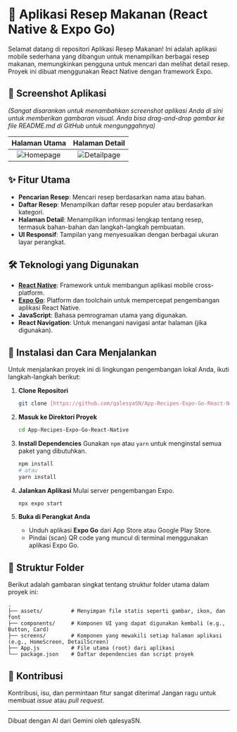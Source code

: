 # 🍳 Aplikasi Resep Makanan (React Native & Expo Go)

Selamat datang di repositori Aplikasi Resep Makanan! Ini adalah aplikasi mobile sederhana yang dibangun untuk menampilkan berbagai resep makanan, memungkinkan pengguna untuk mencari dan melihat detail resep. Proyek ini dibuat menggunakan React Native dengan framework Expo.

## 📸 Screenshot Aplikasi

*(Sangat disarankan untuk menambahkan screenshot aplikasi Anda di sini untuk memberikan gambaran visual. Anda bisa drag-and-drop gambar ke file README.md di GitHub untuk mengunggahnya)*

| Halaman Utama | Halaman Detail |
| :-----------: | :--------------: |
| ![Homepage](https://via.placeholder.com/300x600.png?text=Halaman+Utama) | ![Detailpage](https://via.placeholder.com/300x600.png?text=Halaman+Detail) |

## ✨ Fitur Utama

-   **Pencarian Resep**: Mencari resep berdasarkan nama atau bahan.
-   **Daftar Resep**: Menampilkan daftar resep populer atau berdasarkan kategori.
-   **Halaman Detail**: Menampilkan informasi lengkap tentang resep, termasuk bahan-bahan dan langkah-langkah pembuatan.
-   **UI Responsif**: Tampilan yang menyesuaikan dengan berbagai ukuran layar perangkat.

## 🛠️ Teknologi yang Digunakan

-   **[React Native](https://reactnative.dev/)**: Framework untuk membangun aplikasi mobile cross-platform.
-   **[Expo Go](https://expo.dev/)**: Platform dan toolchain untuk mempercepat pengembangan aplikasi React Native.
-   **JavaScript**: Bahasa pemrograman utama yang digunakan.
-   **React Navigation**: Untuk menangani navigasi antar halaman (jika digunakan).

## 🚀 Instalasi dan Cara Menjalankan

Untuk menjalankan proyek ini di lingkungan pengembangan lokal Anda, ikuti langkah-langkah berikut:

1.  **Clone Repositori**
    ```bash
    git clone [https://github.com/qalesyaSN/App-Recipes-Expo-Go-React-Native.git](https://github.com/qalesyaSN/App-Recipes-Expo-Go-React-Native.git)
    ```

2.  **Masuk ke Direktori Proyek**
    ```bash
    cd App-Recipes-Expo-Go-React-Native
    ```

3.  **Install Dependencies**
    Gunakan `npm` atau `yarn` untuk menginstal semua paket yang dibutuhkan.
    ```bash
    npm install
    # atau
    yarn install
    ```

4.  **Jalankan Aplikasi**
    Mulai server pengembangan Expo.
    ```bash
    npx expo start
    ```

5.  **Buka di Perangkat Anda**
    -   Unduh aplikasi **Expo Go** dari App Store atau Google Play Store.
    -   Pindai (scan) QR code yang muncul di terminal menggunakan aplikasi Expo Go.

## 📁 Struktur Folder

Berikut adalah gambaran singkat tentang struktur folder utama dalam proyek ini:

```
.
├── assets/         # Menyimpan file statis seperti gambar, ikon, dan font
├── components/     # Komponen UI yang dapat digunakan kembali (e.g., Button, Card)
├── screens/        # Komponen yang mewakili setiap halaman aplikasi (e.g., HomeScreen, DetailScreen)
├── App.js          # File utama (root) dari aplikasi
└── package.json    # Daftar dependencies dan script proyek
```

## 🤝 Kontribusi

Kontribusi, isu, dan permintaan fitur sangat diterima! Jangan ragu untuk membuat *issue* atau *pull request*.

---
Dibuat dengan AI dari Gemini oleh qalesyaSN.
